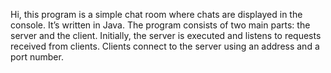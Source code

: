 Hi, this program is a simple chat room where chats are displayed in the console. It’s written in Java. The program consists of two main parts: the server and the client. Initially, the server is executed and listens to requests received from clients. Clients connect to the server using an address and a port number.
